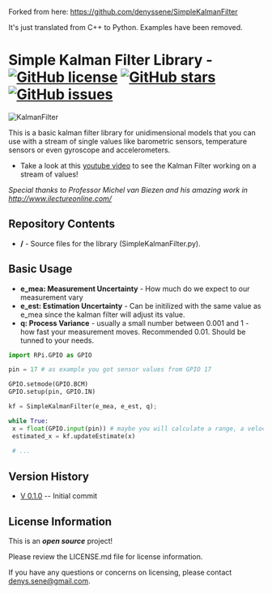 Forked from here: https://github.com/denyssene/SimpleKalmanFilter

It's just translated from C++ to Python. Examples have been removed.

Simple Kalman Filter Library - [![GitHub license](https://img.shields.io/badge/license-MIT-blue.svg?style=plastic)](https://raw.githubusercontent.com/denyssene/SimpleKalmanFilter/master/LICENSE) [![GitHub stars](https://img.shields.io/github/stars/denyssene/SimpleKalmanFilter.svg?style=plastic)](https://github.com/denyssene/SimpleKalmanFilter/stargazers) [![GitHub issues](https://img.shields.io/github/issues/denyssene/SimpleKalmanFilter.svg?style=plastic)](https://github.com/denyssene/SimpleKalmanFilter/issues)
========================================

 ![KalmanFilter](images/kalman_filter_example_1.png)

This is a basic kalman filter library for unidimensional models that you can use with a stream of single values like barometric sensors, temperature sensors or even gyroscope and accelerometers.

* Take a look at this [youtube video](https://www.youtube.com/watch?v=4Q5kJ96YYZ4) to see the Kalman Filter working on a stream of values!

*Special thanks to Professor Michel van Biezen and his amazing work in http://www.ilectureonline.com/*

Repository Contents
-------------------

* **/** - Source files for the library (SimpleKalmanFilter.py).

Basic Usage
-------------------
 * **e_mea: Measurement Uncertainty** - How much do we expect to our measurement vary 
 * **e_est: Estimation Uncertainty**  - Can be initilized with the same value as e_mea since the kalman filter will adjust its value.
 * **q: Process Variance** - usually a small number between 0.001 and 1 - how fast your measurement moves. Recommended 0.01. Should be tunned to your needs.
 
```python
import RPi.GPIO as GPIO

pin = 17 # as example you got sensor values from GPIO 17

GPIO.setmode(GPIO.BCM)
GPIO.setup(pin, GPIO.IN)

kf = SimpleKalmanFilter(e_mea, e_est, q);

while True:
 x = float(GPIO.input(pin)) # maybe you will calculate a range, a velocity or some other stuff instead of reading a value directly.
 estimated_x = kf.updateEstimate(x)
  
 # ...

``` 


Version History
---------------

* [V 0.1.0](https://github.com/denyssene/SimpleKalmanFilter) -- Initial commit


License Information
-------------------

This is an _**open source**_ project! 

Please review the LICENSE.md file for license information. 

If you have any questions or concerns on licensing, please contact denys.sene@gmail.com.
